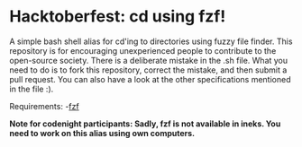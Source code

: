 # Hacktoberfest: cd using fzf!

A simple bash shell alias for cd'ing to directories using fuzzy file finder. 
This repository is for encouraging unexperienced people to contribute to the open-source society. There is a deliberate mistake in the .sh file. What you need to do is to fork this repository, correct the mistake, and then submit a pull request. You can also have a look at the other specifications mentioned in the file :).

Requirements:
-[fzf](https://github.com/junegunn/fzf)

**Note for codenight participants: Sadly, fzf is not available in ineks. You need to work on this alias using own computers.**
